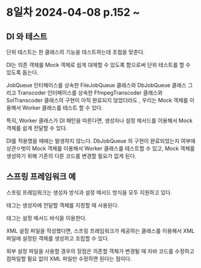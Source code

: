 # 8일차 2024-04-08  p.152 ~

## DI 와 테스트

단위 테스트는 한 클래스의 기능을 테스트하는데 초점을 맞춘다. 

DI는 의존 객체를 Mock 객체로 쉽게 대체할 수 있도록 함으로써 단위 테스트를 할 수 있도록 돕는다.

JobQueue 인터페이스를  상속한 FileJobQueue 클래스와 DbJobQueue 클래스 그리고 Transcoder 인터페이스를 상속한
FfmpegTranscoder 클래스와 SolTranscoder 클래스의 구현이 아직 완료되지 않았더라도 , 우리는 Mock 객체를 이용해서 
Worker 클래스를 테스트 할 수 있다. 

특히, Worker 클래스가 DI 패턴을 따른다면, 생성자나 설정 메서드를 이용해서 Mock 객체를 쉽게 전달할 수 있다.

DI를 적용했을 때에는 발생하지 않느다. DbJobQueue 의 구현이 완료되었는지 여부에 상관ㅇ벗이 Mock 객체를 
이용해서 Worker 클래스를 테스트할 수 있고, Mock 객체를 생성하기 위해 기존의 다른 코드를 변경할 필요가 없게 된다. 


## 스프링 프레임워크 예

스프링 프레임워크는 생성자 방식과 설정 메서드 방식을 모두 지원하고 있다.

<constrictor-arg> 태그는 생성자에 전달할 객체를 지정할 때 사용된다.  



<property> 태그는 설정 메서드 바식을 이용한다. 


XML 설정 파일을 작성했다면, 스프링 프레임워크가 제공하는 클래스를 이용해서 XML 파일에 설정된 
객체를 생성하고 조립할 수 있다. 


외부 설정 파일을 사용할 경우의 장점은 의존할 객체가 변경될 때 자바 코드를 수정하고 컴파일할 필요 없이 XML 파일만 수정하면 된다는 점이다.
